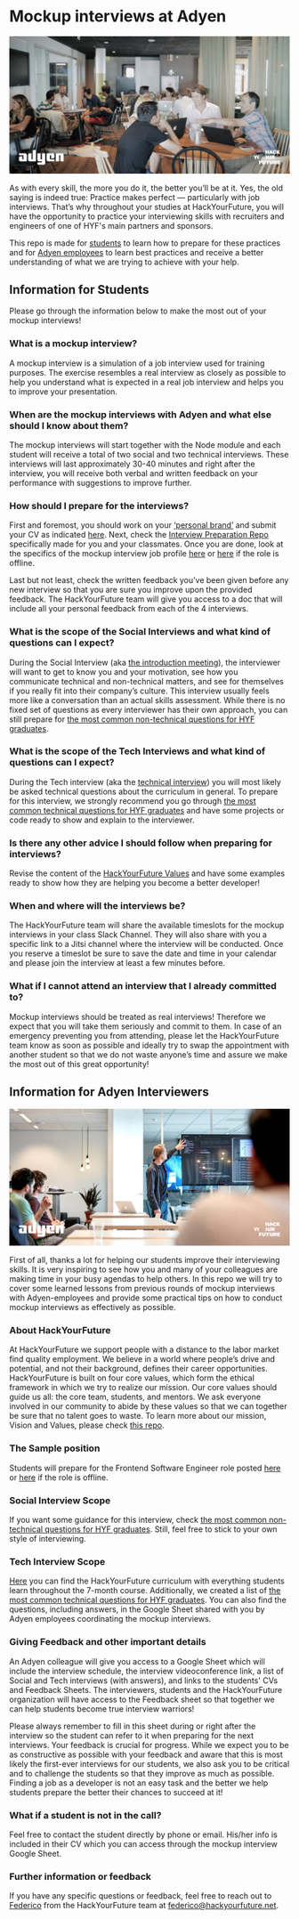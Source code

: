 # Mockup interviews at Adyen

![AdyenInterviews](assets/cover.jpg)

As with every skill, the more you do it, the better you’ll be at it. Yes, the old saying is indeed true: Practice makes perfect — particularly with job interviews. That’s why throughout your studies at HackYourFuture, you will have the opportunity to practice your interviewing skills with recruiters and engineers of one of HYF's main partners and sponsors. 

This repo is made for [students](https://github.com/HackYourFuture/interviewpreparation/blob/main/adyeninterviews.md#information-for-students) to learn how to prepare for these practices and for [Adyen employees](https://github.com/HackYourFuture/interviewpreparation/blob/main/adyeninterviews.md#information-for-interviewers) to learn best practices and receive a better understanding of what we are trying to achieve with your help.

## Information for Students
Please go through the information below to make the most out of your mockup interviews!

### What is a mockup interview?
A mockup interview is a simulation of a job interview used for training purposes. The exercise resembles a real interview as closely as possible to help you understand what is expected in a real job interview and helps you to improve your presentation. 

### When are the mockup interviews with Adyen and what else should I know about them?
The mockup interviews will start together with the Node module and each student will receive a total of two social and two technical interviews. These interviews will last approximately 30-40 minutes and right after the interview, you will receive both verbal and written feedback on your performance with suggestions to improve further.

### How should I prepare for the interviews?
First and foremost, you should work on your [‘personal brand’](https://github.com/HackYourFuture/yourpersonalbrand) and submit your CV as indicated [here](https://github.com/HackYourFuture/yourpersonalbrand/blob/main/yourcurriculum.md). Next, check the [Interview Preparation Repo](https://github.com/HackYourFuture/interviewpreparation) specifically made for you and your classmates. Once you are done, look at the specifics of the mockup interview job profile [here](https://careers.adyen.com/vacancies/development/510980/frontend-software-engineer) or [here](assets/samplerole.png) if the role is offline.

Last but not least, check the written feedback you’ve been given before any new interview so that you are sure you improve upon the provided feedback. The HackYourFuture team will give you access to a doc that will include all your personal feedback from each of the 4 interviews.

### What is the scope of the Social Interviews and what kind of questions can I expect?
During the Social Interview (aka [the introduction meeting](https://github.com/HackYourFuture/interviewpreparation/blob/main/introductionmeeting.md)), the interviewer will want to get to know you and your motivation, see how you communicate technical and non-technical matters, and see for themselves if you really fit into their company’s culture. This interview usually feels more like a conversation than an actual skills assessment. While there is no fixed set of questions as every interviewer has their own approach, you can still prepare for [the most common non-technical questions for HYF graduates](https://github.com/HackYourFuture/interviewpreparation/blob/main/nontechquestions.md). 

### What is the scope of the Tech Interviews and what kind of questions can I expect?
During the Tech interview (aka the [technical interview](https://github.com/HackYourFuture/interviewpreparation/blob/main/technicalinterview.md)) you will most likely be asked technical questions about the curriculum in general. To prepare for this interview, we strongly recommend you go through [the most common technical questions for HYF graduates](https://github.com/HackYourFuture/interviewpreparation/blob/main/technicalquestions.md) and have some projects or code ready to show and explain to the interviewer.

### Is there any other advice I should follow when preparing for interviews? 
Revise the content of the [HackYourFuture Values](https://github.com/HackYourFuture/values) and have some examples ready to show how they are helping you become a better developer!

### When and where will the interviews be?
The HackYourFuture team will share the available timeslots for the mockup interviews in your class Slack Channel. They will also share with you a specific link to a Jitsi channel where the interview will be conducted. Once you reserve a timeslot be sure to save the date and time in your calendar and please join the interview at least a few minutes before.

### What if I cannot attend an interview that I already committed to?
Mockup interviews should be treated as real interviews! Therefore we expect that you will take them seriously and commit to them. In case of an emergency preventing you from attending, please let the HackYourFuture team know as soon as possible and ideally try to swap the appointment with another student so that we do not waste anyone’s time and assure we make the most out of this great opportunity!

## Information for Adyen Interviewers
![AdyenInterviews](assets/cover2.jpg)

First of all, thanks a lot for helping our students improve their interviewing skills. It is very inspiring to see how you and many of your colleagues are making time in your busy agendas to help others. In this repo we will try to cover some learned lessons from previous rounds of mockup interviews with Adyen-employees and provide some practical tips on how to conduct mockup interviews as effectively as possible.

### About HackYourFuture
At HackYourFuture we support people with a distance to the labor market find quality employment. We believe in a world where people’s drive and potential, and not their background, defines their career opportunities. HackYourFuture is built on four core values, which form the ethical framework in which we try to realize our mission. Our core values should guide us all: the core team, students, and mentors. We ask everyone involved in our community to abide by these values so that we can together be sure that no talent goes to waste. To learn more about our mission, Vision and Values, please check [this repo](https://github.com/HackYourFuture/values).

### The Sample position
Students will prepare for the Frontend Software Engineer role posted [here](https://careers.adyen.com/vacancies/development/510980/frontend-software-engineer) or [here](assets/samplerole.png) if the role is offline.

### Social Interview Scope
If you want some guidance for this interview, check [the most common non-technical questions for HYF graduates](https://github.com/HackYourFuture/interviewpreparation/blob/main/nontechquestions.md). Still, feel free to stick to your own style of interviewing. 
 
### Tech Interview Scope
[Here](https://github.com/HackYourFuture/curriculum) you can find the HackYourFuture curriculum with everything students learn throughout the 7-month course. Additionally, we created a list of [the most common technical questions for HYF graduates](https://github.com/HackYourFuture/interviewpreparation/blob/main/technicalquestions.md). You can also find the questions, including answers, in the Google Sheet shared with you by Adyen employees coordinating the mockup interviews.

### Giving Feedback and other important details
An Adyen colleague will give you access to a Google Sheet which will include the interview schedule, the interview videoconference link, a list of Social and Tech interviews (with answers), and links to the students' CVs and Feedback Sheets. The interviewers, students and the HackYourFuture organization will have access to the Feedback sheet so that together we can help students become true interview warriors! 

Please always remember to fill in this sheet during or right after the interview so the student can refer to it when preparing for the next interviews. Your feedback is crucial for progress. While we expect you to be as constructive as possible with your feedback and aware that this is most likely the first-ever interviews for our students, we also ask you to be critical and to challenge the students so that they improve as much as possible. Finding a job as a developer is not an easy task and the better we help students prepare the better their chances to succeed at it!

### What if a student is not in the call?
Feel free to contact the student directly by phone or email. His/her info is included in their CV which you can access through the mockup interview Google Sheet.

### Further information or feedback
If you have any specific questions or feedback, feel free to reach out to [Federico](https://www.linkedin.com/in/fedefusco/) from the HackYourFuture team at federico@hackyourfuture.net.




